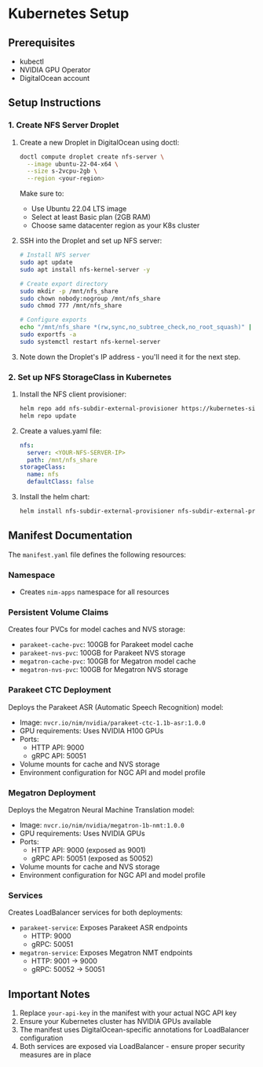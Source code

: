 # Kubernetes Setup

## Prerequisites

- kubectl
- NVIDIA GPU Operator
- DigitalOcean account

## Setup Instructions

### 1. Create NFS Server Droplet

1. Create a new Droplet in DigitalOcean using doctl:

   ```bash
   doctl compute droplet create nfs-server \
     --image ubuntu-22-04-x64 \
     --size s-2vcpu-2gb \
     --region <your-region>
   ```

   Make sure to:
   - Use Ubuntu 22.04 LTS image
   - Select at least Basic plan (2GB RAM)
   - Choose same datacenter region as your K8s cluster

2. SSH into the Droplet and set up NFS server:

   ```bash
   # Install NFS server
   sudo apt update
   sudo apt install nfs-kernel-server -y

   # Create export directory
   sudo mkdir -p /mnt/nfs_share
   sudo chown nobody:nogroup /mnt/nfs_share
   sudo chmod 777 /mnt/nfs_share

   # Configure exports
   echo "/mnt/nfs_share *(rw,sync,no_subtree_check,no_root_squash)" | sudo tee -a /etc/exports
   sudo exportfs -a
   sudo systemctl restart nfs-kernel-server
   ```

3. Note down the Droplet's IP address - you'll need it for the next step.

### 2. Set up NFS StorageClass in Kubernetes

1. Install the NFS client provisioner:

   ```bash
   helm repo add nfs-subdir-external-provisioner https://kubernetes-sigs.github.io/nfs-subdir-external-provisioner/
   helm repo update
   ```

2. Create a values.yaml file:

   ```yaml
   nfs:
     server: <YOUR-NFS-SERVER-IP>
     path: /mnt/nfs_share
   storageClass:
     name: nfs
     defaultClass: false
   ```

3. Install the helm chart:

   ```bash
   helm install nfs-subdir-external-provisioner nfs-subdir-external-provisioner/nfs-subdir-external-provisioner -f values.yaml
   ```

## Manifest Documentation

The `manifest.yaml` file defines the following resources:

### Namespace

- Creates `nim-apps` namespace for all resources

### Persistent Volume Claims

Creates four PVCs for model caches and NVS storage:

- `parakeet-cache-pvc`: 100GB for Parakeet model cache
- `parakeet-nvs-pvc`: 100GB for Parakeet NVS storage
- `megatron-cache-pvc`: 100GB for Megatron model cache
- `megatron-nvs-pvc`: 100GB for Megatron NVS storage

### Parakeet CTC Deployment

Deploys the Parakeet ASR (Automatic Speech Recognition) model:

- Image: `nvcr.io/nim/nvidia/parakeet-ctc-1.1b-asr:1.0.0`
- GPU requirements: Uses NVIDIA H100 GPUs
- Ports:
  - HTTP API: 9000
  - gRPC API: 50051
- Volume mounts for cache and NVS storage
- Environment configuration for NGC API and model profile

### Megatron Deployment

Deploys the Megatron Neural Machine Translation model:

- Image: `nvcr.io/nim/nvidia/megatron-1b-nmt:1.0.0`
- GPU requirements: Uses NVIDIA GPUs
- Ports:
  - HTTP API: 9000 (exposed as 9001)
  - gRPC API: 50051 (exposed as 50052)
- Volume mounts for cache and NVS storage
- Environment configuration for NGC API and model profile

### Services

Creates LoadBalancer services for both deployments:

- `parakeet-service`: Exposes Parakeet ASR endpoints
  - HTTP: 9000
  - gRPC: 50051
- `megatron-service`: Exposes Megatron NMT endpoints
  - HTTP: 9001 → 9000
  - gRPC: 50052 → 50051

## Important Notes

1. Replace `your-api-key` in the manifest with your actual NGC API key
2. Ensure your Kubernetes cluster has NVIDIA GPUs available
3. The manifest uses DigitalOcean-specific annotations for LoadBalancer configuration
4. Both services are exposed via LoadBalancer - ensure proper security measures are in place
